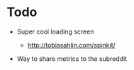 # Todo

* Super cool loading screen
	* http://tobiasahlin.com/spinkit/

* Way to share metrics to the subreddit